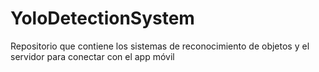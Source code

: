 # YoloDetectionSystem
Repositorio que contiene los sistemas de reconocimiento de objetos y el servidor para conectar con el app móvil
